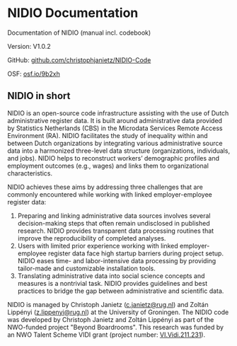 # NIDIO Documentation

Documentation of NIDIO (manual incl. codebook)

Version: V1.0.2

GitHub: [github.com/christophjanietz/NIDIO-Code](github.com/christophjanietz/NIDIO-Code)

OSF: [osf.io/9b2xh](https://www.osf.io/9b2xh)

## NIDIO in short

NIDIO is an open-source code infrastructure assisting with the use of Dutch administrative register data. It is built around administrative data provided by Statistics Netherlands (CBS) in the Microdata Services Remote Access Environment (RA). NIDIO facilitates the study of inequality within and between Dutch organizations by integrating various administrative source data into a harmonized three-level data structure (organizations, individuals, and jobs). NIDIO helps to reconstruct workers’ demographic profiles and employment outcomes (e.g., wages) and links them to organizational characteristics.

NIDIO achieves these aims by addressing three challenges that are commonly encountered while working with linked employer-employee register data:

1. Preparing and linking administrative data sources involves several decision-making steps that often remain undisclosed in published research. NIDIO provides transparent data processing routines that improve the reproducibility of completed analyses.
2. Users with limited prior experience working with linked employer-employee register data face high startup barriers during project setup. NIDIO eases time- and labor-intensive data processing by providing tailor-made and customizable installation tools.
3. Translating administrative data into social science concepts and measures is a nontrivial task. NIDIO provides guidelines and best practices to bridge the gap between administrative and scientific data.

NIDIO is managed by Christoph Janietz (c.janietz@rug.nl) and Zoltán Lippényi (z.lippenyi@rug.nl) at the University of Groningen. The NIDIO code was developed by Christoph Janietz and Zoltán Lippényi as part of the NWO-funded project "Beyond Boardrooms". This research was funded by an NWO Talent Scheme VIDI grant (project number: [VI.Vidi.211.231](https://www.nwo.nl/en/projects/vividi211231)).
